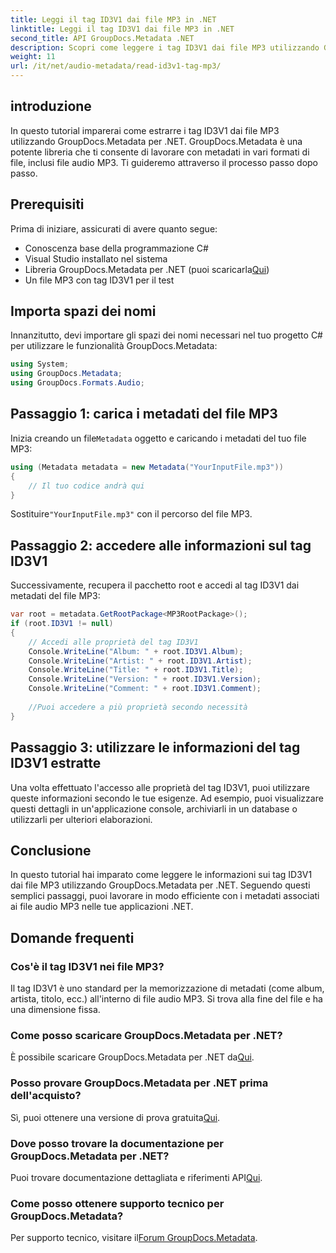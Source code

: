 ```yaml
---
title: Leggi il tag ID3V1 dai file MP3 in .NET
linktitle: Leggi il tag ID3V1 dai file MP3 in .NET
second_title: API GroupDocs.Metadata .NET
description: Scopri come leggere i tag ID3V1 dai file MP3 utilizzando GroupDocs.Metadata per .NET. Tutorial passo passo con esempi di codice.
weight: 11
url: /it/net/audio-metadata/read-id3v1-tag-mp3/
---
```

## introduzione
In questo tutorial imparerai come estrarre i tag ID3V1 dai file MP3 utilizzando GroupDocs.Metadata per .NET. GroupDocs.Metadata è una potente libreria che ti consente di lavorare con metadati in vari formati di file, inclusi file audio MP3. Ti guideremo attraverso il processo passo dopo passo.
## Prerequisiti
Prima di iniziare, assicurati di avere quanto segue:
- Conoscenza base della programmazione C#
- Visual Studio installato nel sistema
-  Libreria GroupDocs.Metadata per .NET (puoi scaricarla[Qui](https://releases.groupdocs.com/metadata/net/))
- Un file MP3 con tag ID3V1 per il test

## Importa spazi dei nomi
Innanzitutto, devi importare gli spazi dei nomi necessari nel tuo progetto C# per utilizzare le funzionalità GroupDocs.Metadata:
```csharp
using System;
using GroupDocs.Metadata;
using GroupDocs.Formats.Audio;
```
## Passaggio 1: carica i metadati del file MP3
 Inizia creando un file`Metadata` oggetto e caricando i metadati del tuo file MP3:
```csharp
using (Metadata metadata = new Metadata("YourInputFile.mp3"))
{
    // Il tuo codice andrà qui
}
```
 Sostituire`"YourInputFile.mp3"` con il percorso del file MP3.
## Passaggio 2: accedere alle informazioni sul tag ID3V1
Successivamente, recupera il pacchetto root e accedi al tag ID3V1 dai metadati del file MP3:
```csharp
var root = metadata.GetRootPackage<MP3RootPackage>();
if (root.ID3V1 != null)
{
    // Accedi alle proprietà del tag ID3V1
    Console.WriteLine("Album: " + root.ID3V1.Album);
    Console.WriteLine("Artist: " + root.ID3V1.Artist);
    Console.WriteLine("Title: " + root.ID3V1.Title);
    Console.WriteLine("Version: " + root.ID3V1.Version);
    Console.WriteLine("Comment: " + root.ID3V1.Comment);
    
    //Puoi accedere a più proprietà secondo necessità
}
```
## Passaggio 3: utilizzare le informazioni del tag ID3V1 estratte
Una volta effettuato l'accesso alle proprietà del tag ID3V1, puoi utilizzare queste informazioni secondo le tue esigenze. Ad esempio, puoi visualizzare questi dettagli in un'applicazione console, archiviarli in un database o utilizzarli per ulteriori elaborazioni.

## Conclusione
In questo tutorial hai imparato come leggere le informazioni sui tag ID3V1 dai file MP3 utilizzando GroupDocs.Metadata per .NET. Seguendo questi semplici passaggi, puoi lavorare in modo efficiente con i metadati associati ai file audio MP3 nelle tue applicazioni .NET.

## Domande frequenti
### Cos'è il tag ID3V1 nei file MP3?
Il tag ID3V1 è uno standard per la memorizzazione di metadati (come album, artista, titolo, ecc.) all'interno di file audio MP3. Si trova alla fine del file e ha una dimensione fissa.
### Come posso scaricare GroupDocs.Metadata per .NET?
 È possibile scaricare GroupDocs.Metadata per .NET da[Qui](https://releases.groupdocs.com/metadata/net/).
### Posso provare GroupDocs.Metadata per .NET prima dell'acquisto?
 Sì, puoi ottenere una versione di prova gratuita[Qui](https://releases.groupdocs.com/).
### Dove posso trovare la documentazione per GroupDocs.Metadata per .NET?
 Puoi trovare documentazione dettagliata e riferimenti API[Qui](https://tutorials.groupdocs.com/metadata/net/).
### Come posso ottenere supporto tecnico per GroupDocs.Metadata?
 Per supporto tecnico, visitare il[Forum GroupDocs.Metadata](https://forum.groupdocs.com/c/metadata/14).